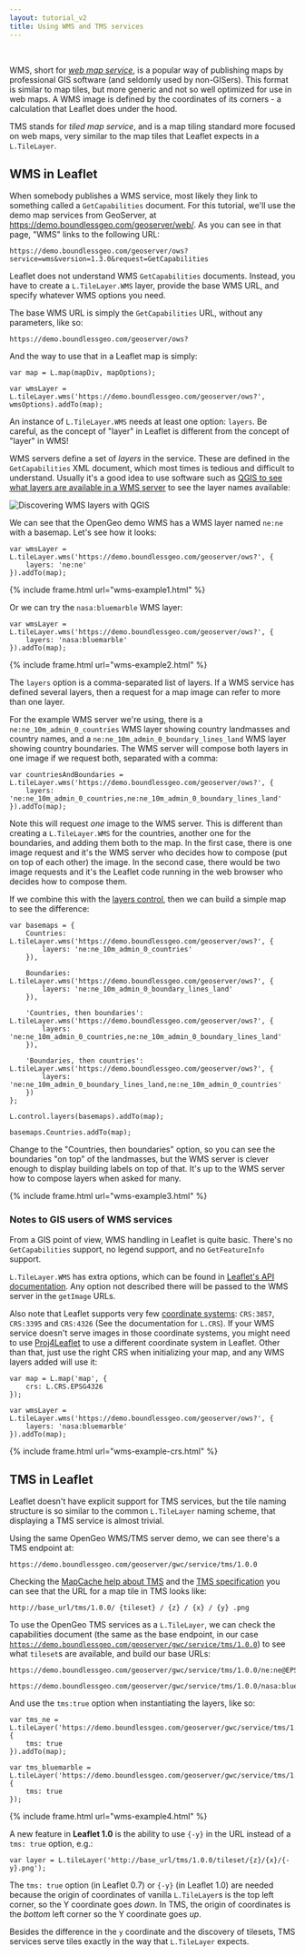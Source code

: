 ```yaml
---
layout: tutorial_v2
title: Using WMS and TMS services
---
```


<style>
iframe {
    border: 1px solid #ccc;
    border-radius: 5px;
}
</style>

<br/>

WMS, short for [*web map service*](https://en.wikipedia.org/wiki/Web_Map_Service), is a popular way of publishing maps by professional GIS software (and seldomly used by non-GISers). This format is similar to map tiles, but more generic and not so well optimized for use in web maps. A WMS image is defined by the coordinates of its corners - a calculation that Leaflet does under the hood.

TMS stands for *tiled map service*, and is a map tiling standard more focused on web maps, very similar to the map tiles that Leaflet expects in a `L.TileLayer`.

## WMS in Leaflet

When somebody publishes a WMS service, most likely they link to something called a `GetCapabilities` document. For this tutorial, we'll use the demo map services from GeoServer, at https://demo.boundlessgeo.com/geoserver/web/. As you can see in that page, "WMS" links to the following URL:

	https://demo.boundlessgeo.com/geoserver/ows?service=wms&version=1.3.0&request=GetCapabilities

Leaflet does not understand WMS `GetCapabilities` documents. Instead, you have to create a `L.TileLayer.WMS` layer, provide the base WMS URL, and specify whatever WMS options you need.

The base WMS URL is simply the `GetCapabilities` URL, without any parameters, like so:

	https://demo.boundlessgeo.com/geoserver/ows?

And the way to use that in a Leaflet map is simply:

	var map = L.map(mapDiv, mapOptions);

	var wmsLayer = L.tileLayer.wms('https://demo.boundlessgeo.com/geoserver/ows?', wmsOptions).addTo(map);

An instance of `L.TileLayer.WMS` needs at least one option: `layers`. Be careful, as the concept of "layer" in Leaflet is different from the concept of "layer" in WMS!

WMS servers define a set of *layers* in the service. These are defined in the `GetCapabilities` XML document, which most times is tedious and difficult to understand. Usually it's a good idea to use software such as [QGIS to see what layers are available in a WMS server](http://www.qgistutorials.com/en/docs/working_with_wms.html) to see the layer names available:

![Discovering WMS layers with QGIS](qgis-wms-layers.png)

We can see that the OpenGeo demo WMS has a WMS layer named `ne:ne` with a basemap. Let's see how it looks:

	var wmsLayer = L.tileLayer.wms('https://demo.boundlessgeo.com/geoserver/ows?', {
		layers: 'ne:ne'
	}).addTo(map);

{% include frame.html url="wms-example1.html" %}


Or we can try the `nasa:bluemarble` WMS layer:

	var wmsLayer = L.tileLayer.wms('https://demo.boundlessgeo.com/geoserver/ows?', {
		layers: 'nasa:bluemarble'
	}).addTo(map);

{% include frame.html url="wms-example2.html" %}


The `layers` option is a comma-separated list of layers. If a WMS service has defined several layers, then a request for a map image can refer to more than one layer.

For the example WMS server we're using, there is a `ne:ne_10m_admin_0_countries` WMS layer showing country landmasses and country names, and a `ne:ne_10m_admin_0_boundary_lines_land` WMS layer showing country boundaries. The WMS server will compose both layers in one image if we request both, separated with a comma:

	var countriesAndBoundaries = L.tileLayer.wms('https://demo.boundlessgeo.com/geoserver/ows?', {
		layers: 'ne:ne_10m_admin_0_countries,ne:ne_10m_admin_0_boundary_lines_land'
	}).addTo(map);

Note this will request *one* image to the WMS server. This is different than creating a `L.TileLayer.WMS` for the countries, another one for the boundaries, and adding them both to the map. In the first case, there is one image request and it's the WMS server who decides how to compose (put on top of each other) the image. In the second case, there would be two image requests and it's the Leaflet code running in the web browser who decides how to compose them.

If we combine this with the [layers control](/examples/layers-control.html), then we can build a simple map to see the difference:

	var basemaps = {
		Countries: L.tileLayer.wms('https://demo.boundlessgeo.com/geoserver/ows?', {
			layers: 'ne:ne_10m_admin_0_countries'
		}),

		Boundaries: L.tileLayer.wms('https://demo.boundlessgeo.com/geoserver/ows?', {
			layers: 'ne:ne_10m_admin_0_boundary_lines_land'
		}),

		'Countries, then boundaries': L.tileLayer.wms('https://demo.boundlessgeo.com/geoserver/ows?', {
			layers: 'ne:ne_10m_admin_0_countries,ne:ne_10m_admin_0_boundary_lines_land'
		}),

		'Boundaries, then countries': L.tileLayer.wms('https://demo.boundlessgeo.com/geoserver/ows?', {
			layers: 'ne:ne_10m_admin_0_boundary_lines_land,ne:ne_10m_admin_0_countries'
		})
	};

	L.control.layers(basemaps).addTo(map);

	basemaps.Countries.addTo(map);

Change to the "Countries, then boundaries" option, so you can see the boundaries "on top" of the landmasses, but the WMS server is clever enough to display building labels on top of that. It's up to the WMS server how to compose layers when asked for many.

{% include frame.html url="wms-example3.html" %}


### Notes to GIS users of WMS services

From a GIS point of view, WMS handling in Leaflet is quite basic. There's no `GetCapabilities` support, no legend support, and no `GetFeatureInfo` support.

`L.TileLayer.WMS` has extra options, which can be found in [Leaflet's API documentation](../../reference.html#tilelayer-wms-options). Any option not described there will be passed to the WMS server in the `getImage` URLs.

Also note that Leaflet supports very few [coordinate systems](https://en.wikipedia.org/wiki/Spatial_reference_system): `CRS:3857`, `CRS:3395` and `CRS:4326` (See the documentation for `L.CRS`). If your WMS service doesn't serve images in those coordinate systems, you might need to use [Proj4Leaflet](https://github.com/kartena/Proj4Leaflet) to use a different coordinate system in Leaflet. Other than that, just use the right CRS when initializing your map, and any WMS layers added will use it:

	var map = L.map('map', {
		crs: L.CRS.EPSG4326
	});

	var wmsLayer = L.tileLayer.wms('https://demo.boundlessgeo.com/geoserver/ows?', {
		layers: 'nasa:bluemarble'
	}).addTo(map);

{% include frame.html url="wms-example-crs.html" %}
	
	
## TMS in Leaflet

Leaflet doesn't have explicit support for TMS services, but the tile naming structure is so similar to the common `L.TileLayer` naming scheme, that displaying a TMS service is almost trivial.

Using the same OpenGeo WMS/TMS server demo, we can see there's a TMS endpoint at:

	https://demo.boundlessgeo.com/geoserver/gwc/service/tms/1.0.0

Checking the [MapCache help about TMS](http://mapserver.org/mapcache/services.html) and the [TMS specification](https://wiki.osgeo.org/wiki/Tile_Map_Service_Specification) you can see that the URL for a map tile in TMS looks like:

	http://base_url/tms/1.0.0/ {tileset} / {z} / {x} / {y} .png

To use the OpenGeo TMS services as a `L.TileLayer`, we can check the capabilities document (the same as the base endpoint, in our case [`https://demo.boundlessgeo.com/geoserver/gwc/service/tms/1.0.0`](https://demo.boundlessgeo.com/geoserver/gwc/service/tms/1.0.0)) to see what `tileset`s are available, and build our base URLs:

	https://demo.boundlessgeo.com/geoserver/gwc/service/tms/1.0.0/ne:ne@EPSG:900913@png/{z}/{x}/{y}.png

	https://demo.boundlessgeo.com/geoserver/gwc/service/tms/1.0.0/nasa:bluemarble@EPSG:900913@jpg/{z}/{x}/{y}.jpg


And use the `tms:true` option when instantiating the layers, like so:

	var tms_ne = L.tileLayer('https://demo.boundlessgeo.com/geoserver/gwc/service/tms/1.0.0/ne:ne@EPSG:900913@png/{z}/{x}/{y}.png', {
		tms: true
	}).addTo(map);

	var tms_bluemarble = L.tileLayer('https://demo.boundlessgeo.com/geoserver/gwc/service/tms/1.0.0/nasa:bluemarble@EPSG:900913@jpg/{z}/{x}/{y}.jpg', {
		tms: true
	});

{% include frame.html url="wms-example4.html" %}


A new feature in **Leaflet 1.0** is the ability to use `{-y}` in the URL instead of a `tms: true` option, e.g.:

	var layer = L.tileLayer('http://base_url/tms/1.0.0/tileset/{z}/{x}/{-y}.png');

The `tms: true` option (in Leaflet 0.7) or `{-y}` (in Leaflet 1.0) are needed because the origin of coordinates of vanilla `L.TileLayer`s is the top left corner, so the Y coordinate goes *down*. In TMS, the origin of coordinates is the *bottom* left corner so the Y coordinate goes *up*.

Besides the difference in the `y` coordinate and the discovery of tilesets, TMS services serve tiles exactly in the way that `L.TileLayer` expects.
